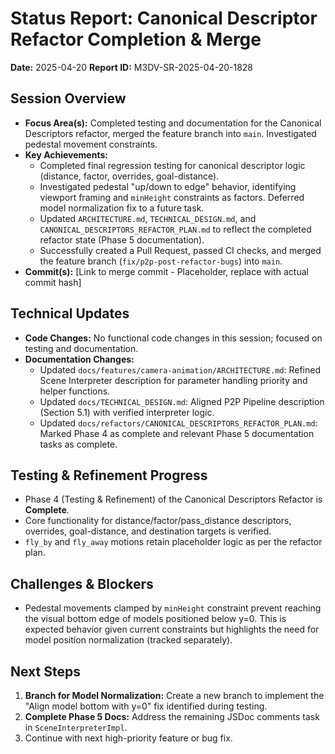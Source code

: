 # Status Report: Canonical Descriptor Refactor Completion & Merge

**Date:** 2025-04-20
**Report ID:** M3DV-SR-2025-04-20-1828

## Session Overview
- **Focus Area(s):** Completed testing and documentation for the Canonical Descriptors refactor, merged the feature branch into `main`. Investigated pedestal movement constraints.
- **Key Achievements:**
    - Completed final regression testing for canonical descriptor logic (distance, factor, overrides, goal-distance).
    - Investigated pedestal "up/down to edge" behavior, identifying viewport framing and `minHeight` constraints as factors. Deferred model normalization fix to a future task.
    - Updated `ARCHITECTURE.md`, `TECHNICAL_DESIGN.md`, and `CANONICAL_DESCRIPTORS_REFACTOR_PLAN.md` to reflect the completed refactor state (Phase 5 documentation).
    - Successfully created a Pull Request, passed CI checks, and merged the feature branch (`fix/p2p-post-refactor-bugs`) into `main`.
- **Commit(s):** [Link to merge commit - Placeholder, replace with actual commit hash]

## Technical Updates
- **Code Changes:** No functional code changes in this session; focused on testing and documentation.
- **Documentation Changes:**
    - Updated `docs/features/camera-animation/ARCHITECTURE.md`: Refined Scene Interpreter description for parameter handling priority and helper functions.
    - Updated `docs/TECHNICAL_DESIGN.md`: Aligned P2P Pipeline description (Section 5.1) with verified interpreter logic.
    - Updated `docs/refactors/CANONICAL_DESCRIPTORS_REFACTOR_PLAN.md`: Marked Phase 4 as complete and relevant Phase 5 documentation tasks as complete.

## Testing & Refinement Progress
- Phase 4 (Testing & Refinement) of the Canonical Descriptors Refactor is **Complete**.
- Core functionality for distance/factor/pass_distance descriptors, overrides, goal-distance, and destination targets is verified.
- `fly_by` and `fly_away` motions retain placeholder logic as per the refactor plan.

## Challenges & Blockers
- Pedestal movements clamped by `minHeight` constraint prevent reaching the visual bottom edge of models positioned below y=0. This is expected behavior given current constraints but highlights the need for model position normalization (tracked separately).

## Next Steps
1.  **Branch for Model Normalization:** Create a new branch to implement the "Align model bottom with y=0" fix identified during testing.
2.  **Complete Phase 5 Docs:** Address the remaining JSDoc comments task in `SceneInterpreterImpl`.
3.  Continue with next high-priority feature or bug fix. 